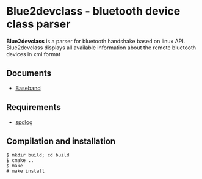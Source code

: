 # Blue2devclass - bluetooth device class parser

**Blue2devclass** is a parser for bluetooth handshake based on linux API. Blue2devclass displays all available information about the remote bluetooth devices in xml format
## Documents
* [Baseband](https://btprodspecificationrefs.blob.core.windows.net/assigned-numbers/Assigned%20Number%20Types/Baseband.pdf)
## Requirements
* [spdlog](https://github.com/gabime/spdlog)

## Compilation and installation
```
$ mkdir build; cd build
$ cmake ..
$ make
# make install

